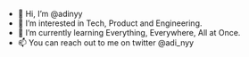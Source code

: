 - 👋 Hi, I’m @adinyy
- 👀 I’m interested in Tech, Product and Engineering.
- 🌱 I’m currently learning Everything, Everywhere, All at Once.
- 📫 You can reach out to me on twitter @adi_nyy

<!---
adinyy/adinyy is a ✨ special ✨ repository because its `README.md` (this file) appears on your GitHub profile.
You can click the Preview link to take a look at your changes.
--->
